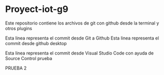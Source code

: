 # Proyect-iot-g9
Este repositorio contiene los archivos  de git con github desde la terminal y otros plugins

Esta linea representa el commit desde Git a Github
Esta linea representa el commit desde github desktop 

Esta linea representa el commit desde Visual Studio Code con ayuda
 de Source Control 
 prueba 

 PRUEBA 2 